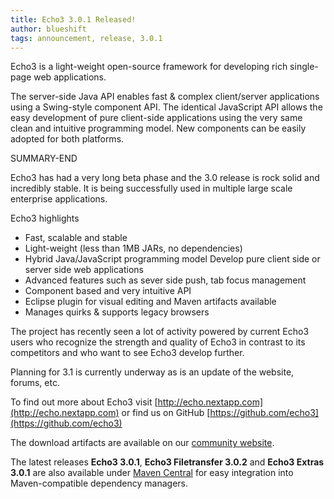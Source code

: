```yaml
---
title: Echo3 3.0.1 Released!
author: blueshift
tags: announcement, release, 3.0.1
---
```


Echo3 is a light-weight open-source framework for developing rich single-page web applications.

The server-side Java API enables fast &amp; complex client/server applications using a
Swing-style component API. The identical JavaScript API allows the easy development of
pure client-side applications using the very same clean and intuitive programming model.
New components can be easily adopted for both platforms.

SUMMARY-END

Echo3 has had a very long beta phase and the 3.0 release is rock solid and incredibly
stable. It is being successfully used in multiple large scale enterprise applications.

Echo3 highlights

*   Fast, scalable and stable
*   Light-weight (less than 1MB JARs, no dependencies)
*   Hybrid Java/JavaScript programming model Develop pure client side or server side web applications
*   Advanced features such as sever side push, tab focus management
*   Component based and very intuitive API
*   Eclipse plugin for visual editing and Maven artifacts available
*   Manages quirks &amp; supports legacy browsers

The project has recently seen a lot of activity powered by current Echo3 users
who recognize the strength and quality of Echo3 in contrast to its competitors and who want to see Echo3 develop further.

Planning for 3.1 is currently underway as is an update of the website, forums, etc.

To find out more about Echo3 visit [http://echo.nextapp.com](http://echo.nextapp.com)
or find us on GitHub [https://github.com/echo3](https://github.com/echo3)

The download artifacts are available on our [community website](/).

The latest releases <span style="font-weight:bold">Echo3 3.0.1</span>,
<span style="font-weight:bold">Echo3 Filetransfer 3.0.2</span> and <span style="font-weight:bold">Echo3 Extras 3.0.1</span> are also available under [Maven Central](http://search.maven.org) for easy integration into Maven-compatible dependency managers.
